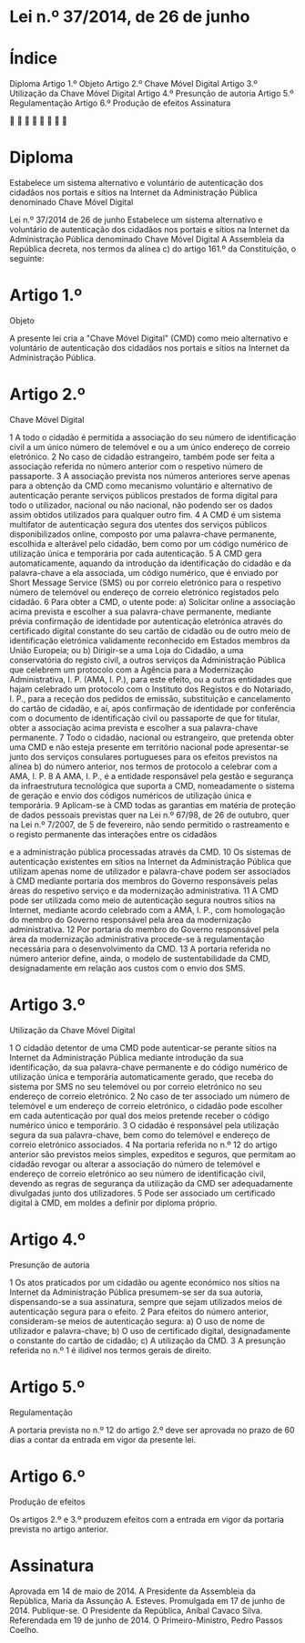 # Lei n.º 37/2014, de 26 de junho 

# Índice 

 Diploma Artigo 1.º Objeto Artigo 2.º Chave Móvel Digital Artigo 3.º Utilização da Chave Móvel Digital Artigo 4.º Presunção de autoria Artigo 5.º Regulamentação Artigo 6.º Produção de efeitos Assinatura 

         


# Diploma 

 Estabelece um sistema alternativo e voluntário de autenticação dos cidadãos nos portais e sítios na Internet da Administração Pública denominado Chave Móvel Digital 

Lei n.º 37/2014 de 26 de junho Estabelece um sistema alternativo e voluntário de autenticação dos cidadãos nos portais e sítios na Internet da Administração Pública denominado Chave Móvel Digital A Assembleia da República decreta, nos termos da alínea c) do artigo 161.º da Constituição, o seguinte: 

# Artigo 1.º 

 Objeto 

A presente lei cria a "Chave Móvel Digital" (CMD) como meio alternativo e voluntário de autenticação dos cidadãos nos portais e sítios na Internet da Administração Pública. 

# Artigo 2.º 

 Chave Móvel Digital 

1 A todo o cidadão é permitida a associação do seu número de identificação civil a um único número de telemóvel e ou a um único endereço de correio eletrónico. 2 No caso de cidadão estrangeiro, também pode ser feita a associação referida no número anterior com o respetivo número de passaporte. 3 A associação prevista nos números anteriores serve apenas para a obtenção da CMD como mecanismo voluntário e alternativo de autenticação perante serviços públicos prestados de forma digital para todo o utilizador, nacional ou não nacional, não podendo ser os dados assim obtidos utilizados para qualquer outro fim. 4 A CMD é um sistema multifator de autenticação segura dos utentes dos serviços públicos disponibilizados online, composto por uma palavra-chave permanente, escolhida e alterável pelo cidadão, bem como por um código numérico de utilização única e temporária por cada autenticação. 5 A CMD gera automaticamente, aquando da introdução da identificação do cidadão e da palavra-chave a ela associada, um código numérico, que é enviado por Short Message Service (SMS) ou por correio eletrónico para o respetivo número de telemóvel ou endereço de correio eletrónico registados pelo cidadão. 6 Para obter a CMD, o utente pode: a) Solicitar online a associação acima prevista e escolher a sua palavra-chave permanente, mediante prévia confirmação de identidade por autenticação eletrónica através do certificado digital constante do seu cartão de cidadão ou de outro meio de identificação eletrónica validamente reconhecido em Estados membros da União Europeia; ou b) Dirigir-se a uma Loja do Cidadão, a uma conservatória do registo civil, a outros serviços da Administração Pública que celebrem um protocolo com a Agência para a Modernização Administrativa, I. P. (AMA, I. P.), para este efeito, ou a outras entidades que hajam celebrado um protocolo com o Instituto dos Registos e do Notariado, I. P., para a receção dos pedidos de emissão, substituição e cancelamento do cartão de cidadão, e aí, após confirmação de identidade por conferência com o documento de identificação civil ou passaporte de que for titular, obter a associação acima prevista e escolher a sua palavra-chave permanente. 7 Todo o cidadão, nacional ou estrangeiro, que pretenda obter uma CMD e não esteja presente em território nacional pode apresentar-se junto dos serviços consulares portugueses para os efeitos previstos na alínea b) do número anterior, nos termos de protocolo a celebrar com a AMA, I. P. 8 A AMA, I. P., é a entidade responsável pela gestão e segurança da infraestrutura tecnológica que suporta a CMD, nomeadamente o sistema de geração e envio dos códigos numéricos de utilização única e temporária. 9 Aplicam-se à CMD todas as garantias em matéria de proteção de dados pessoais previstas quer na Lei n.º 67/98, de 26 de outubro, quer na Lei n.º 7/2007, de 5 de fevereiro, não sendo permitido o rastreamento e o registo permanente das interações entre os cidadãos 


e a administração pública processadas através da CMD. 10 Os sistemas de autenticação existentes em sítios na Internet da Administração Pública que utilizam apenas nome de utilizador e palavra-chave podem ser associados à CMD mediante portaria dos membros do Governo responsáveis pelas áreas do respetivo serviço e da modernização administrativa. 11 A CMD pode ser utilizada como meio de autenticação segura noutros sítios na Internet, mediante acordo celebrado com a AMA, I. P., com homologação do membro do Governo responsável pela área da modernização administrativa. 12 Por portaria do membro do Governo responsável pela área da modernização administrativa procede-se à regulamentação necessária para o desenvolvimento da CMD. 13 A portaria referida no número anterior define, ainda, o modelo de sustentabilidade da CMD, designadamente em relação aos custos com o envio dos SMS. 

# Artigo 3.º 

 Utilização da Chave Móvel Digital 

1 O cidadão detentor de uma CMD pode autenticar-se perante sítios na Internet da Administração Pública mediante introdução da sua identificação, da sua palavra-chave permanente e do código numérico de utilização única e temporária automaticamente gerado, que receba do sistema por SMS no seu telemóvel ou por correio eletrónico no seu endereço de correio eletrónico. 2 No caso de ter associado um número de telemóvel e um endereço de correio eletrónico, o cidadão pode escolher em cada autenticação por qual dos meios pretende receber o código numérico único e temporário. 3 O cidadão é responsável pela utilização segura da sua palavra-chave, bem como do telemóvel e endereço de correio eletrónico associados. 4 Na portaria referida no n.º 12 do artigo anterior são previstos meios simples, expeditos e seguros, que permitam ao cidadão revogar ou alterar a associação do número de telemóvel e endereço de correio eletrónico ao seu número de identificação civil, devendo as regras de segurança da utilização da CMD ser adequadamente divulgadas junto dos utilizadores. 5 Pode ser associado um certificado digital à CMD, em moldes a definir por diploma próprio. 

# Artigo 4.º 

 Presunção de autoria 

1 Os atos praticados por um cidadão ou agente económico nos sítios na Internet da Administração Pública presumem-se ser da sua autoria, dispensando-se a sua assinatura, sempre que sejam utilizados meios de autenticação segura para o efeito. 2 Para efeitos do número anterior, consideram-se meios de autenticação segura: a) O uso de nome de utilizador e palavra-chave; b) O uso de certificado digital, designadamente o constante do cartão de cidadão; c) A utilização da CMD. 3 A presunção referida no n.º 1 é ilidível nos termos gerais de direito. 

# Artigo 5.º 

 Regulamentação 

A portaria prevista no n.º 12 do artigo 2.º deve ser aprovada no prazo de 60 dias a contar da entrada em vigor da presente lei. 

# Artigo 6.º 

 Produção de efeitos 

Os artigos 2.º e 3.º produzem efeitos com a entrada em vigor da portaria prevista no artigo anterior. 


# Assinatura 

Aprovada em 14 de maio de 2014. A Presidente da Assembleia da República, Maria da Assunção A. Esteves. Promulgada em 17 de junho de 2014. Publique-se. O Presidente da República, Aníbal Cavaco Silva. Referendada em 19 de junho de 2014. O Primeiro-Ministro, Pedro Passos Coelho. 


